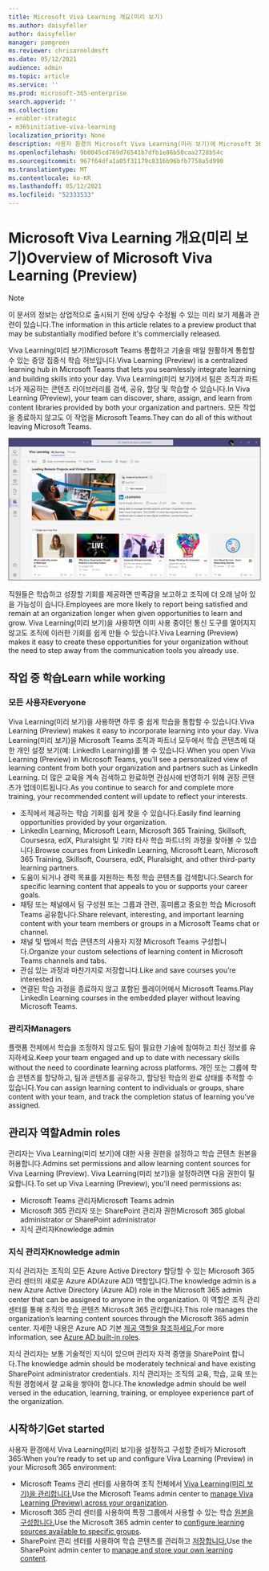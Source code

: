 ```yaml
---
title: Microsoft Viva Learning 개요(미리 보기)
ms.author: daisyfeller
author: daisyfeller
manager: pamgreen
ms.reviewer: chrisarnoldmsft
ms.date: 05/12/2021
audience: admin
ms.topic: article
ms.service: ''
ms.prod: microsoft-365-enterprise
search.appverid: ''
ms.collection:
- enabler-strategic
- m365initiative-viva-learning
localization_priority: None
description: 사용자 환경의 Microsoft Viva Learning(미리 보기)에 Microsoft 365 대해 자세히 알아보습니다.
ms.openlocfilehash: 9b0045cd769d76541b7dfb1e86b50caa2728b54c
ms.sourcegitcommit: 967f64dfa1a05f31179c8316b96bfb7758a5d990
ms.translationtype: MT
ms.contentlocale: ko-KR
ms.lasthandoff: 05/12/2021
ms.locfileid: "52333533"
---
```

# <a name="overview-of-microsoft-viva-learning-preview"></a><span data-ttu-id="593f2-103">Microsoft Viva Learning 개요(미리 보기)</span><span class="sxs-lookup"><span data-stu-id="593f2-103">Overview of Microsoft Viva Learning (Preview)</span></span> 

> [!NOTE]
> <span data-ttu-id="593f2-104">이 문서의 정보는 상업적으로 출시되기 전에 상당수 수정될 수 있는 미리 보기 제품과 관련이 있습니다.</span><span class="sxs-lookup"><span data-stu-id="593f2-104">The information in this article relates to a preview product that may be substantially modified before it's commercially released.</span></span> 

<span data-ttu-id="593f2-105">Viva Learning(미리 보기)Microsoft Teams 통합하고 기술을 매일 원활하게 통합할 수 있는 중앙 집중식 학습 허브입니다.</span><span class="sxs-lookup"><span data-stu-id="593f2-105">Viva Learning (Preview) is a centralized learning hub in Microsoft Teams that lets you seamlessly integrate learning and building skills into your day.</span></span> <span data-ttu-id="593f2-106">Viva Learning(미리 보기)에서 팀은 조직과 파트너가 제공하는 콘텐츠 라이브러리를 검색, 공유, 할당 및 학습할 수 있습니다.</span><span class="sxs-lookup"><span data-stu-id="593f2-106">In Viva Learning (Preview), your team can discover, share, assign, and learn from content libraries provided by both your organization and partners.</span></span> <span data-ttu-id="593f2-107">모든 작업을 종료하지 않고도 이 작업을 Microsoft Teams.</span><span class="sxs-lookup"><span data-stu-id="593f2-107">They can do all of this without leaving Microsoft Teams.</span></span>

   ![Screenshot of the Viva Learning (Preview) homepage in Teams.](../media/learning/learning-home-teams.png)
 
<span data-ttu-id="593f2-109">직원들은 학습하고 성장할 기회를 제공하면 만족감을 보고하고 조직에 더 오래 남아 있을 가능성이 습니다.</span><span class="sxs-lookup"><span data-stu-id="593f2-109">Employees are more likely to report being satisfied and remain at an organization longer when given opportunities to learn and grow.</span></span> <span data-ttu-id="593f2-110">Viva Learning(미리 보기)을 사용하면 이미 사용 중이던 통신 도구를 멀어지지 않고도 조직에 이러한 기회를 쉽게 만들 수 있습니다.</span><span class="sxs-lookup"><span data-stu-id="593f2-110">Viva Learning (Preview) makes it easy to create these opportunities for your organization without the need to step away from the communication tools you already use.</span></span>

## <a name="learn-while-working"></a><span data-ttu-id="593f2-111">작업 중 학습</span><span class="sxs-lookup"><span data-stu-id="593f2-111">Learn while working</span></span>

### <a name="everyone"></a><span data-ttu-id="593f2-112">모든 사용자</span><span class="sxs-lookup"><span data-stu-id="593f2-112">Everyone</span></span>

<span data-ttu-id="593f2-113">Viva Learning(미리 보기)을 사용하면 하루 중 쉽게 학습을 통합할 수 있습니다.</span><span class="sxs-lookup"><span data-stu-id="593f2-113">Viva Learning (Preview) makes it easy to incorporate learning into your day.</span></span> <span data-ttu-id="593f2-114">Viva Learning(미리 보기)을 Microsoft Teams 조직과 파트너 모두에서 학습 콘텐츠에 대한 개인 설정 보기(예: LinkedIn Learning)를 볼 수 있습니다.</span><span class="sxs-lookup"><span data-stu-id="593f2-114">When you open Viva Learning (Preview) in Microsoft Teams, you’ll see a personalized view of learning content from both your organization and partners such as LinkedIn Learning.</span></span> <span data-ttu-id="593f2-115">더 많은 교육을 계속 검색하고 완료하면 관심사에 반영하기 위해 권장 콘텐츠가 업데이트됩니다.</span><span class="sxs-lookup"><span data-stu-id="593f2-115">As you continue to search for and complete more training, your recommended content will update to reflect your interests.</span></span>

- <span data-ttu-id="593f2-116">조직에서 제공하는 학습 기회를 쉽게 찾을 수 있습니다.</span><span class="sxs-lookup"><span data-stu-id="593f2-116">Easily find learning opportunities provided by your organization.</span></span>
- <span data-ttu-id="593f2-117">LinkedIn Learning, Microsoft Learn, Microsoft 365 Training, Skillsoft, Coursesra, edX, Pluralsight 및 기타 타사 학습 파트너의 과정을 찾아볼 수 있습니다.</span><span class="sxs-lookup"><span data-stu-id="593f2-117">Browse courses from LinkedIn Learning, Microsoft Learn, Microsoft 365 Training, Skillsoft, Coursera, edX, Pluralsight, and other third-party learning partners.</span></span>
- <span data-ttu-id="593f2-118">도움이 되거나 경력 목표를 지원하는 특정 학습 콘텐츠를 검색합니다.</span><span class="sxs-lookup"><span data-stu-id="593f2-118">Search for specific learning content that appeals to you or supports your career goals.</span></span>
- <span data-ttu-id="593f2-119">채팅 또는 채널에서 팀 구성원 또는 그룹과 관련, 흥미롭고 중요한 학습 Microsoft Teams 공유합니다.</span><span class="sxs-lookup"><span data-stu-id="593f2-119">Share relevant, interesting, and important learning content with your team members or groups in a Microsoft Teams chat or channel.</span></span>
- <span data-ttu-id="593f2-120">채널 및 탭에서 학습 콘텐츠의 사용자 지정 Microsoft Teams 구성합니다.</span><span class="sxs-lookup"><span data-stu-id="593f2-120">Organize your custom selections of learning content in Microsoft Teams channels and tabs.</span></span>
- <span data-ttu-id="593f2-121">관심 있는 과정과 마찬가지로 저장합니다.</span><span class="sxs-lookup"><span data-stu-id="593f2-121">Like and save courses you’re interested in.</span></span>
- <span data-ttu-id="593f2-122">연결된 학습 과정을 종료하지 않고 포함된 플레이어에서 Microsoft Teams.</span><span class="sxs-lookup"><span data-stu-id="593f2-122">Play LinkedIn Learning courses in the embedded player without leaving Microsoft Teams.</span></span>

### <a name="managers"></a><span data-ttu-id="593f2-123">관리자</span><span class="sxs-lookup"><span data-stu-id="593f2-123">Managers</span></span>

<span data-ttu-id="593f2-124">플랫폼 전체에서 학습을 조정하지 않고도 팀이 필요한 기술에 참여하고 최신 정보를 유지하세요.</span><span class="sxs-lookup"><span data-stu-id="593f2-124">Keep your team engaged and up to date with necessary skills without the need to coordinate learning across platforms.</span></span> <span data-ttu-id="593f2-125">개인 또는 그룹에 학습 콘텐츠를 할당하고, 팀과 콘텐츠를 공유하고, 할당된 학습의 완료 상태를 추적할 수 있습니다.</span><span class="sxs-lookup"><span data-stu-id="593f2-125">You can assign learning content to individuals or groups, share content with your team, and track the completion status of learning you’ve assigned.</span></span>

## <a name="admin-roles"></a><span data-ttu-id="593f2-126">관리자 역할</span><span class="sxs-lookup"><span data-stu-id="593f2-126">Admin roles</span></span>

<span data-ttu-id="593f2-127">관리자는 Viva Learning(미리 보기)에 대한 사용 권한을 설정하고 학습 콘텐츠 원본을 허용합니다.</span><span class="sxs-lookup"><span data-stu-id="593f2-127">Admins set permissions and allow learning content sources for Viva Learning (Preview).</span></span> <span data-ttu-id="593f2-128">Viva Learning(미리 보기)을 설정하려면 다음 권한이 필요합니다.</span><span class="sxs-lookup"><span data-stu-id="593f2-128">To set up Viva Learning (Preview), you'll need permissions as:</span></span>

- <span data-ttu-id="593f2-129">Microsoft Teams 관리자</span><span class="sxs-lookup"><span data-stu-id="593f2-129">Microsoft Teams admin</span></span>
- <span data-ttu-id="593f2-130">Microsoft 365 관리자 또는 SharePoint 관리자 권한</span><span class="sxs-lookup"><span data-stu-id="593f2-130">Microsoft 365 global administrator or SharePoint administrator</span></span>
- <span data-ttu-id="593f2-131">지식 관리자</span><span class="sxs-lookup"><span data-stu-id="593f2-131">Knowledge admin</span></span>

### <a name="knowledge-admin"></a><span data-ttu-id="593f2-132">지식 관리자</span><span class="sxs-lookup"><span data-stu-id="593f2-132">Knowledge admin</span></span>

<span data-ttu-id="593f2-133">지식 관리자는 조직의 모든 Azure Active Directory 할당할 수 있는 Microsoft 365 관리 센터의 새로운 Azure AD(Azure AD) 역할입니다.</span><span class="sxs-lookup"><span data-stu-id="593f2-133">The knowledge admin is a new Azure Active Directory (Azure AD) role in the Microsoft 365 admin center that can be assigned to anyone in the organization.</span></span> <span data-ttu-id="593f2-134">이 역할은 조직 관리 센터를 통해 조직의 학습 콘텐츠 Microsoft 365 관리합니다.</span><span class="sxs-lookup"><span data-stu-id="593f2-134">This role manages the organization’s learning content sources through the Microsoft 365 admin center.</span></span> <span data-ttu-id="593f2-135">자세한 내용은 Azure AD 기본 [제공 역할을 참조하세요.](/azure/active-directory/roles/permissions-reference#knowledge-administrator)</span><span class="sxs-lookup"><span data-stu-id="593f2-135">For more information, see [Azure AD built-in roles](/azure/active-directory/roles/permissions-reference#knowledge-administrator).</span></span>

<span data-ttu-id="593f2-136">지식 관리자는 보통 기술적인 지식이 있으며 관리자 자격 증명을 SharePoint 합니다.</span><span class="sxs-lookup"><span data-stu-id="593f2-136">The knowledge admin should be moderately technical and have existing SharePoint administrator credentials.</span></span> <span data-ttu-id="593f2-137">지식 관리자는 조직의 교육, 학습, 교육 또는 직원 경험에서 잘 교육을 쌓아야 합니다.</span><span class="sxs-lookup"><span data-stu-id="593f2-137">The knowledge admin should be well versed in the education, learning, training, or employee experience part of the organization.</span></span>

## <a name="get-started"></a><span data-ttu-id="593f2-138">시작하기</span><span class="sxs-lookup"><span data-stu-id="593f2-138">Get started</span></span>

<span data-ttu-id="593f2-139">사용자 환경에서 Viva Learning(미리 보기)을 설정하고 구성할 준비가 Microsoft 365:</span><span class="sxs-lookup"><span data-stu-id="593f2-139">When you’re ready to set up and configure Viva Learning (Preview) in your Microsoft 365 environment:</span></span>

- <span data-ttu-id="593f2-140">Microsoft Teams 관리 센터를 사용하여 조직 전체에서 [Viva Learning(미리 보기)을 관리합니다.](set-up-teams-admin-center.md)</span><span class="sxs-lookup"><span data-stu-id="593f2-140">Use the Microsoft Teams admin center to [manage Viva Learning (Preview) across your organization](set-up-teams-admin-center.md).</span></span>
- <span data-ttu-id="593f2-141">Microsoft 365 관리 센터를 사용하여 특정 그룹에서 사용할 수 있는 학습 [원본을 구성합니다.](content-sources-365-admin-center.md)</span><span class="sxs-lookup"><span data-stu-id="593f2-141">Use the Microsoft 365 admin center to [configure learning sources available to specific groups](content-sources-365-admin-center.md).</span></span>
- <span data-ttu-id="593f2-142">SharePoint 관리 센터를 사용하여 학습 콘텐츠를 관리하고 [저장합니다.](configure-sharepoint-content-source.md)</span><span class="sxs-lookup"><span data-stu-id="593f2-142">Use the SharePoint admin center to [manage and store your own learning content](configure-sharepoint-content-source.md).</span></span>




